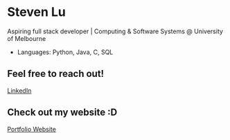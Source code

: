 # Steven Lu

Aspiring full stack developer | Computing & Software Systems @ University of Melbourne

- Languages: Python, Java, C, SQL

## Feel free to reach out!
[LinkedIn](https://www.linkedin.com/in/steven-lu-04b603300/)

## Check out my website :D
[Portfolio Website](https://personal-website-lyart-ten-57.vercel.app/)  
